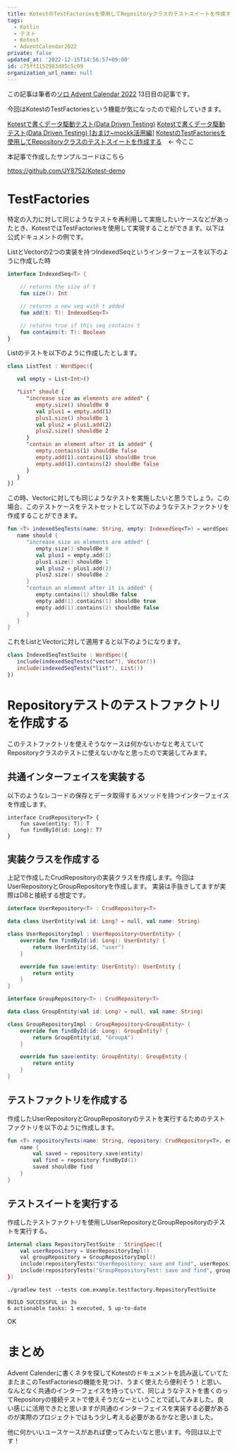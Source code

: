 ```yaml
---
title: KotestのTestFactoriesを使用してRepositoryクラスのテストスイートを作成する
tags:
  - Kotlin
  - テスト
  - Kotest
  - AdventCalendar2022
private: false
updated_at: '2022-12-15T14:56:57+09:00'
id: c75ff1152983d85c5c09
organization_url_name: null
---
```

この記事は筆者の[ソロ Advent Calendar 2022](https://qiita.com/advent-calendar/2022/panda) 13日目の記事です。

今回はKotestのTestFactoriesという機能が気になったので紹介していきます。

[Kotestで書くデータ駆動テスト(Data Driven Testing)](https://qiita.com/JY8752/items/f0ffdc6795c57e9e9b63)
[Kotestで書くデータ駆動テスト(Data Driven Testing) [おまけ~mockk活用編]](https://qiita.com/JY8752/items/156b87d1cba7b24f8fef)
[KotestのTestFactoriesを使用してRepositoryクラスのテストスイートを作成する](https://qiita.com/JY8752/items/c75ff1152983d85c5c09)　<- 今ここ

本記事で作成したサンプルコードはこちら

https://github.com/JY8752/Kotest-demo

# TestFactories
特定の入力に対して同じようなテストを再利用して実施したいケースなどがあったとき、KotestではTestFactoriesを使用して実現することができます。以下は公式ドキュメントの例です。

ListとVectorの2つの実装を持つIndexedSeqというインターフェースを以下のように作成した時

```kotlin
interface IndexedSeq<T> {

    // returns the size of t
    fun size(): Int

    // returns a new seq with t added
    fun add(t: T): IndexedSeq<T>

    // returns true if this seq contains t
    fun contains(t: T): Boolean
}
```

Listのテストを以下のように作成したとします。

```kotlin
class ListTest : WordSpec({

   val empty = List<Int>()

   "List" should {
      "increase size as elements are added" {
         empty.size() shouldBe 0
         val plus1 = empty.add(1)
         plus1.size() shouldBe 1
         val plus2 = plus1.add(2)
         plus2.size() shouldBe 2
      }
      "contain an element after it is added" {
         empty.contains(1) shouldBe false
         empty.add(1).contains(1) shouldBe true
         empty.add(1).contains(2) shouldBe false
      }
   }
})
```

この時、Vectorに対しても同じようなテストを実施したいと思うでしょう。この場合、このテストケースをテストセットとして以下のようなテストファクトリを作成することができます。

```kotlin
fun <T> indexedSeqTests(name: String, empty: IndexedSeq<T>) = wordSpec {
   name should {
      "increase size as elements are added" {
         empty.size() shouldBe 0
         val plus1 = empty.add(1)
         plus1.size() shouldBe 1
         val plus2 = plus1.add(2)
         plus2.size() shouldBe 2
      }
      "contain an element after it is added" {
         empty.contains(1) shouldBe false
         empty.add(1).contains(1) shouldBe true
         empty.add(1).contains(2) shouldBe false
      }
   }
}
```

これをListとVectorに対して適用すると以下のようになります。

```kotlin
class IndexedSeqTestSuite : WordSpec({
   include(indexedSeqTests("vector"), Vector())
   include(indexedSeqTests("list"), List())
})
```

# Repositoryテストのテストファクトリを作成する
このテストファクトリを使えそうなケースは何かないかなと考えていてRepositoryクラスのテストに使えないかなと思ったので実装してみます。

## 共通インターフェイスを実装する
以下のようなレコードの保存とデータ取得するメソッドを持つインターフェイスを作成します。

```kotlin:CrudRepository
interface CrudRepository<T> {
    fun save(entity: T): T
    fun findById(id: Long): T?
}
```

## 実装クラスを作成する
上記で作成したCrudRepositoryの実装クラスを作成します。今回はUserRepositoryとGroupRepositoryを作成します。
実装は手抜きしてますが実際はDBと接続する想定です。

```kotlin:UserRepository.kt
interface UserRepository<T> : CrudRepository<T>

data class UserEntity(val id: Long? = null, val name: String)

class UserRepositoryImpl : UserRepository<UserEntity> {
    override fun findById(id: Long): UserEntity? {
        return UserEntity(id, "user")
    }

    override fun save(entity: UserEntity): UserEntity {
        return entity
    }
}
```

```kotlin:GroupRepository.kt
interface GroupRepository<T> : CrudRepository<T>

data class GroupEntity(val id: Long? = null, val name: String)

class GroupRepositoryImpl : GroupRepository<GroupEntity> {
    override fun findById(id: Long): GroupEntity? {
        return GroupEntity(id, "GroupA")
    }

    override fun save(entity: GroupEntity): GroupEntity {
        return entity
    }
}
```

## テストファクトリを作成する
作成したUserRepositoryとGroupRepositoryのテストを実行するためのテストファクトリを以下のように作成します。

```kotlin:RepositoryTest.kt
fun <T> repositoryTests(name: String, repository: CrudRepository<T>, entity: T) = stringSpec {
    name {
        val saved = repository.save(entity)
        val find = repository.findById(1)
        saved shouldBe find
    }
}
```

## テストスイートを実行する
作成したテストファクトリを使用しUserRepositoryとGroupRepositoryのテストを実行する。

```kotlin:RepositoryTest.kt
internal class RepositoryTestSuite : StringSpec({
    val userRepository = UserRepositoryImpl()
    val groupRepository = GroupRepositoryImpl()
    include(repositoryTests("UserRepository: save and find", userRepository, UserEntity(1, "user")))
    include(repositoryTests("GroupRepositoryTest: save and find", groupRepository, GroupEntity(1, "GroupA")))
})
```

```
./gradlew test --tests com.example.testfactory.RepositoryTestSuite

BUILD SUCCESSFUL in 3s
6 actionable tasks: 1 executed, 5 up-to-date
```

OK

# まとめ
Advent Calenderに書くネタを探してKotestのドキュメントを読み返していてたまたまこのTestFactoriesの機能を見つけ、うまく使えたら便利そう！と思い、なんとなく共通のインターフェイスを持っていて、同じようなテストを書くのってRepositoryの接続テストで使えそうだなーということで試してみました。良い感じに活用できたと思いますが共通のインターフェイスを実装する必要があるのが実際のプロジェクトではもう少し考える必要があるかなと思いました。

他に何かいいユースケースがあれば使ってみたいなと思います。今回は以上です！
